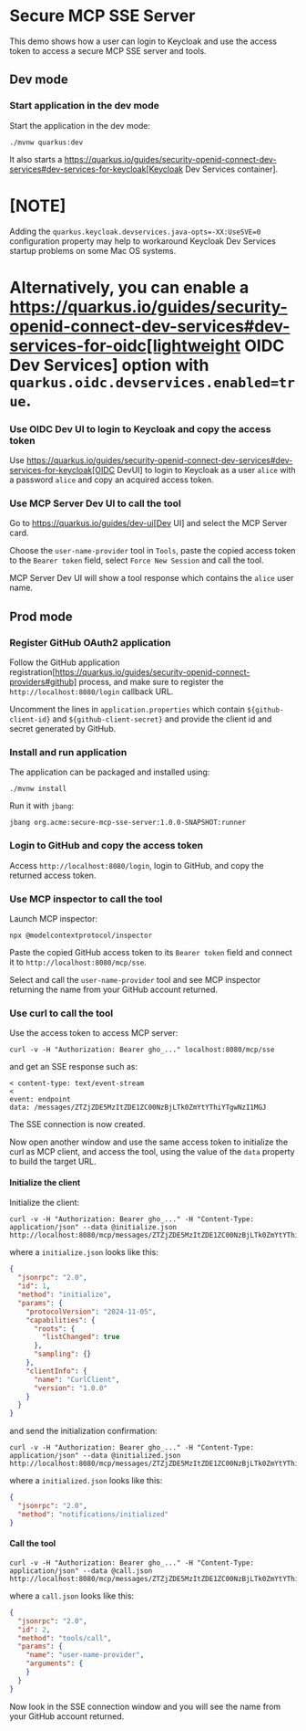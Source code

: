 # Secure MCP SSE Server

This demo shows how a user can login to Keycloak and use the access token to access a secure MCP SSE server and tools.

## Dev mode

### Start application in the dev mode

Start the application in the dev mode:

```shell script
./mvnw quarkus:dev
```

It also starts a https://quarkus.io/guides/security-openid-connect-dev-services#dev-services-for-keycloak[Keycloak Dev Services container].

[NOTE]
====
Adding the `quarkus.keycloak.devservices.java-opts=-XX:UseSVE=0` configuration property may help to workaround Keycloak Dev Services startup problems on some Mac OS systems.

Alternatively, you can enable a https://quarkus.io/guides/security-openid-connect-dev-services#dev-services-for-oidc[lightweight OIDC Dev Services] option with `quarkus.oidc.devservices.enabled=true`.
====

### Use OIDC Dev UI to login to Keycloak and copy the access token

Use https://quarkus.io/guides/security-openid-connect-dev-services#dev-services-for-keycloak[OIDC DevUI] to login to Keycloak as a user `alice` with a password `alice` and copy an acquired access token.

### Use MCP Server Dev UI to call the tool

Go to https://quarkus.io/guides/dev-ui[Dev UI] and select the MCP Server card.

Choose  the `user-name-provider` tool in `Tools`, paste the copied access token to the `Bearer token` field, select `Force New Session` and call the tool.

MCP Server Dev UI will show a tool response which contains the `alice` user name.

## Prod mode

### Register GitHub OAuth2 application

Follow the GitHub application registration[https://quarkus.io/guides/security-openid-connect-providers#github] process, and make sure to register the `http://localhost:8080/login` callback URL.

Uncomment the lines in `application.properties` which contain `${github-client-id}` and `${github-client-secret}` and provide the client id and secret generated by GitHub.

### Install and run application

The application can be packaged and installed using:

```shell script
./mvnw install
```

Run it with `jbang`:

```shell script
jbang org.acme:secure-mcp-sse-server:1.0.0-SNAPSHOT:runner
```

### Login to GitHub and copy the access token

Access `http://localhost:8080/login`, login to GitHub, and copy the returned access token.

### Use MCP inspector to call the tool

Launch MCP inspector:

```shell script
npx @modelcontextprotocol/inspector
```

Paste the copied GitHub access token to its `Bearer token` field and connect it to `http://localhost:8080/mcp/sse`.

Select and call the `user-name-provider` tool and see MCP inspector returning the name from your GitHub account returned.

### Use curl to call the tool

Use the access token to access MCP server:

```shell script
curl -v -H "Authorization: Bearer gho_..." localhost:8080/mcp/sse
```

and get an SSE response such as:

```shell script
< content-type: text/event-stream
< 
event: endpoint
data: /messages/ZTZjZDE5MzItZDE1ZC00NzBjLTk0ZmYtYThiYTgwNzI1MGJ
```

The SSE connection is now created.

Now open another window and use the same access token to initialize the curl as MCP client, and access the tool, using the value of the `data` property to build the target URL.

#### Initialize the client

Initialize the client:

```shell script
curl -v -H "Authorization: Bearer gho_..." -H "Content-Type: application/json" --data @initialize.json http://localhost:8080/mcp/messages/ZTZjZDE5MzItZDE1ZC00NzBjLTk0ZmYtYThiYTgwNzI1MGJ
```

where a `initialize.json` looks like this:

```json
{
  "jsonrpc": "2.0",
  "id": 1,
  "method": "initialize",
  "params": {
    "protocolVersion": "2024-11-05",
    "capabilities": {
      "roots": {
        "listChanged": true
      },
      "sampling": {}
    },
    "clientInfo": {
      "name": "CurlClient",
      "version": "1.0.0"
    }
  }
}
```

and send the initialization confirmation:

```shell script
curl -v -H "Authorization: Bearer gho_..." -H "Content-Type: application/json" --data @initialized.json http://localhost:8080/mcp/messages/ZTZjZDE5MzItZDE1ZC00NzBjLTk0ZmYtYThiYTgwNzI1MGJ
```

where a `initialized.json` looks like this:

```json
{
  "jsonrpc": "2.0",
  "method": "notifications/initialized"
}
```

#### Call the tool

```shell script
curl -v -H "Authorization: Bearer gho_..." -H "Content-Type: application/json" --data @call.json http://localhost:8080/mcp/messages/ZTZjZDE5MzItZDE1ZC00NzBjLTk0ZmYtYThiYTgwNzI1MGJ
```

where a `call.json` looks like this:

```json
{
  "jsonrpc": "2.0",
  "id": 2,
  "method": "tools/call",
  "params": {
    "name": "user-name-provider",
    "arguments": {
    }
  }
}
```

Now look in the SSE connection window and you will see the name from your GitHub account returned.
